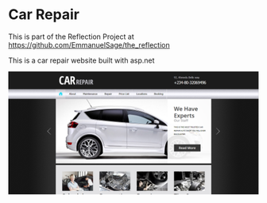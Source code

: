 # Car Repair

This is part of the Reflection Project at https://github.com/EmmanuelSage/the_reflection

This is a car repair website built with asp.net

![Car Repair images](./carRepairAsp.PNG)
